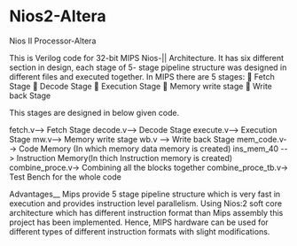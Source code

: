 # Nios2-Altera
Nios II Processor-Altera

This is Verilog code for 32-bit MIPS Nios-|| Architecture. It has six different section in design, each stage of 5- stage pipeline structure was designed in different files and executed together.
In MIPS there are 5 stages:
 Fetch Stage
 Decode Stage
 Execution Stage
 Memory write stage
 Write back Stage

This stages are designed in below given code.

fetch.v-->      Fetch Stage
decode.v-->     Decode Stage
execute.v-->    Execution Stage
mw.v-->         Memory write stage
wb.v -->        Write back Stage
mem_code.v-->   Code Memory (In which memory data memory is created)
ins_mem_40 -->  Instruction Memory(In thich Instruction memory is created)
combine_proce.v-> Combining all the blocks together
combine_proce_tb.v-> Test Bench for the whole code

Advantages__
Mips provide 5 stage pipeline structure which is very fast in execution and provides instruction level parallelism. Using Nios:2 soft core architecture which has different instruction format than Mips assembly this project has been implemented. Hence, MIPS hardware can be used for different types of different instruction formats with slight modifications.
